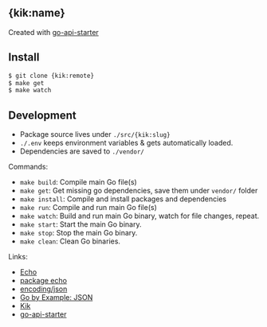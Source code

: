 ## {kik:name}

Created with [go-api-starter](http://github.com/starters/go-api-starter)

## Install

```bash
$ git clone {kik:remote}
$ make get
$ make watch
```

## Development

* Package source lives under `./src/{kik:slug}`
* `./.env` keeps environment variables & gets automatically loaded.
* Dependencies are saved to `./vendor/`

Commands:

* `make build`: Compile main Go file(s)
* `make get`: Get missing go dependencies, save them under `vendor/` folder
* `make install`: Compile and install packages and dependencies
* `make run`: Compile and run main Go file(s)
* `make watch`: Build and run main Go binary, watch for file changes, repeat.
* `make start`: Start the main Go binary.
* `make stop`: Stop the main Go binary.
* `make clean`: Clean Go binaries.

Links:

* [Echo](http://labstack.com/echo)
* [package echo](https://godoc.org/github.com/labstack/echo)
* [encoding/json](https://golang.org/pkg/encoding/json/)
* [Go by Example: JSON](https://gobyexample.com/json)
* [Kik](http://github.com/starters/kik)
* [go-api-starter](http://github.com/starters/go-api-starter)
